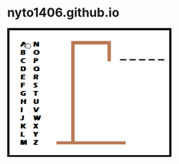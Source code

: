 # nyto1406.github.io
![](https://github.com/Nyto1406/nyto1406.github.io/blob/1e58ba984338d41d5c32150ef5afc0c8bd947267/HangmanPreview.gif)
